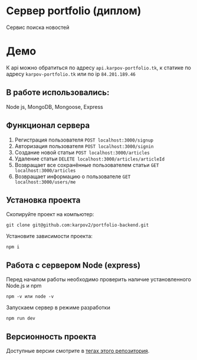 # Сервер portfolio (диплом)
Сервис поиска новостей

# Демо
К api можно обратиться по адресу `api.karpov-portfolio.tk`, к статике по адресу `karpov-portfolio.tk` или по ip `84.201.189.46`

## В работе использовались:
Node js, MongoDB, Mongoose, Express

## Функционал сервера
1. Регистрация пользователя `POST localhost:3000/signup`
2. Авторизация пользователя `POST localhost:3000/signin`
3. Создание новой статьи `POST localhost:3000/articles`
4. Удаление статьи `DELETE localhost:3000/articles/articleId`
5. Возвращает все сохранённые пользователем статьи `GET localhost:3000/articles`
6. Возвращает информацию о пользователе `GET localhost:3000/users/me`

## Установка проекта

Скопируйте проект на компьютер:

```
git clone git@github.com:karpov2/portfolio-backend.git
```

Установите зависимости проекта:

```
npm i
```

## Работа с сервером Node (express)

Перед началом работы необходимо проверить наличие установленного Node.js и npm

```
npm -v или node -v
```

Запускаем сервер в режиме разработки

```
npm run dev
```

## Версионность проекта

Доступные версии смотрите в [тегах этого репозитория](https://github.com/karpov2/portfolio-backend/tags).
